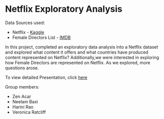 # Netflix Exploratory Analysis

Data Sources used:
* Netflix - [Kaggle](https://www.kaggle.com/shivamb/netflix-shows)
* Female Directors List - [IMDB](https://www.imdb.com/list/ls027192075/)

In this project, completed an exploratory data analysis into a Netflix dataset and explored what content it offers and what countries have produced content represented on Netflix? Additionally,we were interested in exploring how Female Directors are represented on Netflix. As we explored, more questions arose. 

To view detailed Presentation, click [here](https://docs.google.com/presentation/d/1cJbHs0ffUhx2v_p_FJ9vDZBstneIyndr-f-gBSpr3SM/edit#slide=id.p)


Group members: 
* Zen Acar
* Neelam Baxi
* Harini Rao
* Veronica Ratcliff
